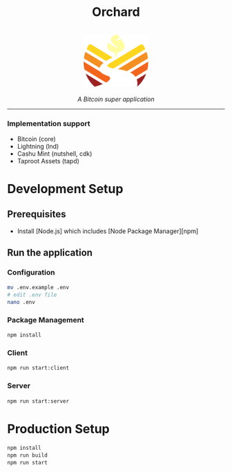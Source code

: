 <h1 align="center">Orchard</h1>

<p align="center">
  <br>
  <img src="src/client/assets/img/orchard-logo.svg" alt="orchard-logo" width="150px"/>
  <br>
  <br>
  <em>A Bitcoin super application</em>
  <br>
</p>

<hr>

### Implementation support

- Bitcoin (core)
- Lightning (lnd)
- Cashu Mint (nutshell, cdk)
- Taproot Assets (tapd)

# Development Setup

## Prerequisites

- Install [Node.js] which includes [Node Package Manager][npm]

## Run the application

### Configuration
```bash
mv .env.example .env
# edit .env file
nano .env
```

### Package Management 
```bash
npm install
```

### Client
```bash
npm run start:client
```

### Server
```bash
npm run start:server
```


# Production Setup

```bash
npm install
npm run build
npm run start
```
